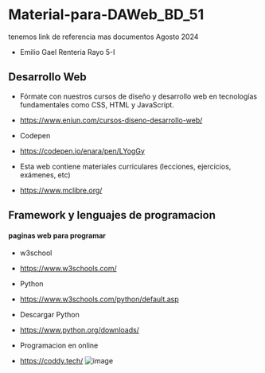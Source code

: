# Material-para-DAWeb_BD_51
tenemos link de referencia mas documentos Agosto 2024
- Emilio Gael Renteria Rayo 5-I
## Desarrollo Web 
- Fórmate con nuestros cursos de diseño y desarrollo web en tecnologías fundamentales como CSS, HTML y JavaScript.
- https://www.eniun.com/cursos-diseno-desarrollo-web/

- Codepen
- https://codepen.io/enara/pen/LYogGy

- Esta web contiene materiales curriculares (lecciones, ejercicios, exámenes, etc)
- https://www.mclibre.org/

## Framework y lenguajes de programacion
#### paginas web para programar

- w3school
- https://www.w3schools.com/

- Python
- https://www.w3schools.com/python/default.asp

- Descargar Python
- https://www.python.org/downloads/

- Programacion en online
- https://coddy.tech/
 ![image](https://github.com/user-attachments/assets/e7481046-bee4-4980-bed4-61adbc10dfd5)

